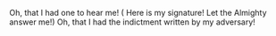 Oh, that I had one to hear me! ( Here is my signature! Let the Almighty answer me!) Oh, that I had the indictment written by my adversary!
